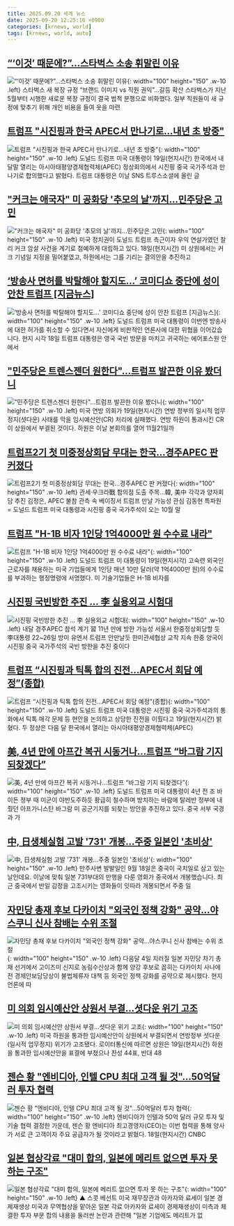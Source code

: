 ```yaml
---
title: 2025.09.20 세계 뉴스
date: 2025-09-20 12:25:16 +0900
categories: [krnews, world]
tags: [krnews, world, auto]
---
```

## [“‘이것’ 때문에?”…스타벅스 소송 휘말린 이유](https://n.news.naver.com/mnews/article/022/0004069468)

![“‘이것’ 때문에?”…스타벅스 소송 휘말린 이유](https://mimgnews.pstatic.net/image/origin/022/2025/09/19/4069468.jpg?type=nf220_150){: width="100" height="150" .w-10 .left}
스타벅스 새 복장 규정 “브랜드 이미지 vs 직원 권익”…갈등 확산 스타벅스가 지난 5월부터 시행한 새로운 복장 규정이 결국 법적 분쟁으로 비화했다. 일부 직원들이 새 규정에 맞추기 위해 개인 비용을 들여 옷을 마련

## [트럼프 "시진핑과 한국 APEC서 만나기로…내년 초 방중"](https://n.news.naver.com/mnews/article/015/0005187609)

![트럼프 "시진핑과 한국 APEC서 만나기로…내년 초 방중"](https://mimgnews.pstatic.net/image/origin/015/2025/09/20/5187609.jpg?type=nf220_150){: width="100" height="150" .w-10 .left}
도널드 트럼프 미국 대통령이 19일(현지시간) 한국에서 내달말 열리는 아시아태평양경제협력체(APEC) 정상회의에서 시진핑 중국 국가주석과 만나기로 합의했다고 밝혔다. 트럼프 대통령은 이날 SNS 트루스소셜에 올린 글

## ["커크는 애국자" 미 공화당 '추모의 날'까지…민주당은 고민](https://n.news.naver.com/mnews/article/008/0005253052)

!["커크는 애국자" 미 공화당 '추모의 날'까지…민주당은 고민](https://mimgnews.pstatic.net/image/origin/008/2025/09/19/5253052.jpg?type=nf220_150){: width="100" height="150" .w-10 .left}
미국 정치권이 도널드 트럼프 측근이자 우익 연설가였던 찰리 커크 암살 사건을 계기로 첨예하게 대립하고 있다. 18일(현지시간) 미 상원에서는 커크 기념일 지정을 밀어붙였고, 하원에서는 그를 기리는 결의안을 추진하고

## [‘방송사 면허를 박탈해야 할지도…’ 코미디쇼 중단에 성이 안찬 트럼프 [지금뉴스]](https://n.news.naver.com/mnews/article/056/0012032847)

![‘방송사 면허를 박탈해야 할지도…’ 코미디쇼 중단에 성이 안찬 트럼프 [지금뉴스]](https://mimgnews.pstatic.net/image/origin/056/2025/09/19/12032847.jpg?type=nf220_150){: width="100" height="150" .w-10 .left}
도널드 트럼프 미국 대통령이 이번엔 방송사에 대한 허가를 취소할 수 있다면서 자신에게 비판적인 언론사에 대한 위협을 이어갔습니다. 현지 시각 18일 트럼프 대통령은 영국 국빈 방문을 마치고 귀국하는 에어포스원 안에서

## ["민주당은 트렌스젠더 원한다"…트럼프 발끈한 이유 봤더니](https://n.news.naver.com/mnews/article/015/0005187642)

!["민주당은 트렌스젠더 원한다"…트럼프 발끈한 이유 봤더니](https://mimgnews.pstatic.net/image/origin/015/2025/09/20/5187642.jpg?type=nf220_150){: width="100" height="150" .w-10 .left}
미국 연방 의회가 19일(현지시간) 연방 정부의 일시적 업무정지(셧다운) 사태를 막을 임시예산안(CR) 처리에 실패했다. 연방 하원이 통과시킨 CR이 상원에서 부결된 것이다. 하원은 이날 본회의를 열어 11월21일까

## [트럼프2기 첫 미중정상회담 무대는 한국…경주APEC 판 커졌다](https://n.news.naver.com/mnews/article/001/0015637870)

![트럼프2기 첫 미중정상회담 무대는 한국…경주APEC 판 커졌다](https://mimgnews.pstatic.net/image/origin/001/2025/09/20/15637870.jpg?type=nf220_150){: width="100" height="150" .w-10 .left}
관세·우크라戰 합의점 도출 주목…韓, 美中 각각과 양자회담 추진 김정은, APEC 불참 관측 속 베이징서 트럼프 만날 가능성 관심 김동현 특파원 = 도널드 트럼프 미국 대통령과 시진핑 중국 국가주석이 오는 10월 말

## [트럼프 "H-1B 비자 1인당 1억4000만 원 수수료 내라"](https://n.news.naver.com/mnews/article/003/0013494105)

![트럼프 "H-1B 비자 1인당 1억4000만 원 수수료 내라"](https://mimgnews.pstatic.net/image/origin/003/2025/09/20/13494105.jpg?type=nf220_150){: width="100" height="150" .w-10 .left}
도널드 트럼프 미 대통령이 19일(현지시각) 고숙련 외국인 근로자를 채용하는 미국 기업들에게 1인당 매년 10만 달러(약 1억4000만 원)의 수수료를 부과하는 행정명령에 서명했다. 미 기술기업들은 H-1B 비자를

## [시진핑 국빈방한 추진 … 李 실용외교 시험대](https://n.news.naver.com/mnews/article/009/0005561780)

![시진핑 국빈방한 추진 … 李 실용외교 시험대](https://mimgnews.pstatic.net/image/origin/009/2025/09/19/5561780.jpg?type=nf220_150){: width="100" height="150" .w-10 .left}
내달 경주APEC 참석 계기 習 11년 만에 방한 가능성 서울서 한중정상회담할 듯 李대통령 22~26일 방미 유엔서 트럼프 안만날듯 한미관세협상 교착 지속 한중 양국이 시진핑 중국 국가주석의 국빈 방한을 추진 중이다

## [트럼프 “시진핑과 틱톡 합의 진전…APEC서 회담 예정”(종합)](https://n.news.naver.com/mnews/article/018/0006120731)

![트럼프 “시진핑과 틱톡 합의 진전…APEC서 회담 예정”(종합)](https://mimgnews.pstatic.net/image/origin/018/2025/09/20/6120731.jpg?type=nf220_150){: width="100" height="150" .w-10 .left}
도널드 트럼프 미국 대통령은 시진핑 중국 국가주석과의 통화에서 틱톡 매각 문제 등 현안을 논의하고 상당한 진전을 이뤘다고 19일(현지시간) 밝혔다. 두 정상은 다음 달 한국에서 열리는 아시아태평양경제협력체(APEC)

## [美, 4년 만에 아프간 복귀 시동거나…트럼프 “바그람 기지 되찾겠다”](https://n.news.naver.com/mnews/article/119/0003005449)

![美, 4년 만에 아프간 복귀 시동거나…트럼프 “바그람 기지 되찾겠다”](https://mimgnews.pstatic.net/image/origin/119/2025/09/19/3005449.jpg?type=nf220_150){: width="100" height="150" .w-10 .left}
도널드 트럼프 미국 대통령이 4년 전 조 바이든 정부 때 미군이 야반도주하듯 황급히 철수하며 방치하는 바람에 탈레반 정부에 내줬던 아프가니스탄 바그람 미 공군기지를 되찾는 방안을 추진하고 있다. 중국 서부 국경과 가

## [中, 日생체실험 고발 '731' 개봉…주중 일본인 '초비상'](https://n.news.naver.com/mnews/article/422/0000782939)

![中, 日생체실험 고발 '731' 개봉…주중 일본인 '초비상'](https://mimgnews.pstatic.net/image/origin/422/2025/09/19/782939.jpg?type=nf220_150){: width="100" height="150" .w-10 .left}
만주사변 발발일인 9월 18일은 중국이 국치일로 삼고 있는 날인데요. 이날에 맞춰 일본 731부대의 만행을 다룬 영화가 중국에서 개봉했습니다. 최근 중국에서 반일 감정을 고조시키는 영화들이 잇따라 개봉되면서 주중 일

## [자민당 총재 후보 다카이치 "외국인 정책 강화" 공약…야스쿠니 신사 참배는 수위 조절](https://n.news.naver.com/mnews/article/448/0000558231)

![자민당 총재 후보 다카이치 "외국인 정책 강화" 공약…야스쿠니 신사 참배는 수위 조절](https://mimgnews.pstatic.net/image/origin/448/2025/09/19/558231.jpg?type=nf220_150){: width="100" height="150" .w-10 .left}
다음달 4일 치러질 일본 자민당 차기 총재 선거에서 고이즈미 신지로 농림수산상과 함께 양강 후보로 꼽히는 다카이치 사나에 전 경제안보담당상이 불법체류자 대책 등 외국인 정책 강화를 공약으로 제시했다. 현지 언론에 따

## [미 의회 임시예산안 상원서 부결…셧다운 위기 고조](https://n.news.naver.com/mnews/article/421/0008498104)

![미 의회 임시예산안 상원서 부결…셧다운 위기 고조](https://mimgnews.pstatic.net/image/origin/421/2025/09/20/8498104.jpg?type=nf220_150){: width="100" height="150" .w-10 .left}
미국 하원을 통과한 임시예산안이 상원에서 부결되면서 연방정부 셧다운(일시적 업무정지) 위기가 고조됐다. 로이터통신에 따르면 상원은 19일(현지시간) 하원을 통과한 임시예산안을 표결에 부쳤으나 찬성 44표, 반대 48

## [젠슨 황 "엔비디아, 인텔 CPU 최대 고객 될 것"…50억달러 투자 협력](https://n.news.naver.com/mnews/article/123/0002368522)

![젠슨 황 "엔비디아, 인텔 CPU 최대 고객 될 것"…50억달러 투자 협력](https://mimgnews.pstatic.net/image/origin/123/2025/09/19/2368522.jpg?type=nf220_150){: width="100" height="150" .w-10 .left}
엔비디아가 인텔과 50억 달러 규모 투자 및 기술 협력 결정한 가운데, 젠슨 황 엔비디아 최고경영자(CEO)는 이번 협력을 통해 양사가 서로 큰 고객이자 주요 공급자가 될 것이라고 밝혔다. 18일(현지시간) CNBC

## [일본 협상각료 "대미 합의, 일본에 메리트 없으면 투자 못 하는 구조"](https://n.news.naver.com/mnews/article/055/0001293976)

![일본 협상각료 "대미 합의, 일본에 메리트 없으면 투자 못 하는 구조"](https://mimgnews.pstatic.net/image/origin/055/2025/09/19/1293976.jpg?type=nf220_150){: width="100" height="150" .w-10 .left}
▲ 스콧 베선트 미국 재무장관과 아카자와 료세이 일본 경제재생상 미국과 무역협상을 맡아온 일본 각료 아카자와 료세이 경제재생상이 미측과 체결한 투자 부문 합의 내용을 둘러싼 논란과 관련해 "일본 기업에도 메리트가 없

